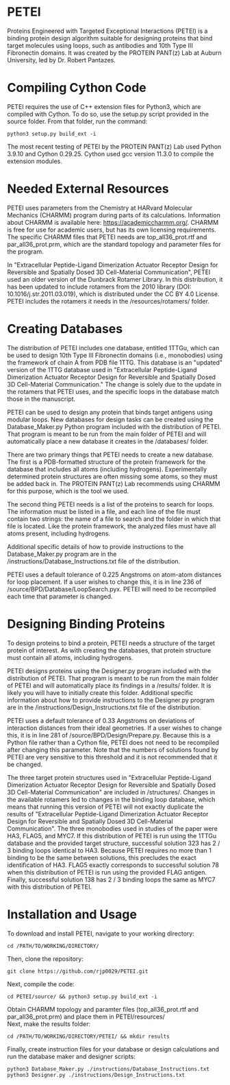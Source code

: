 # PETEI
Proteins Engineered with Targeted Exceptional Interactions (PETEI) is a binding protein design algorithm suitable for designing proteins that bind target molecules using loops, such as antibodies and 10th Type III Fibronectin domains. It was created by the PROTEIN PANT(z) Lab at Auburn University, led by Dr. Robert Pantazes.

# Compiling Cython Code
PETEI requires the use of C++ extension files for Python3, which are compiled with Cython. To do so, use the setup.py script provided in the source folder. From that folder, run the command:
```
python3 setup.py build_ext -i
```
The most recent testing of PETEI by the PROTEIN PANT(z) Lab used Python 3.9.10 and Cython 0.29.25. Cython used gcc version 11.3.0 to compile the extension modules.

# Needed External Resources
PETEI uses parameters from the Chemistry at HARvard Molecular Mechanics (CHARMM) program during parts of its calculations. Information about CHARMM is available here: https://academiccharmm.org/. CHARMM is free for use for academic users, but has its own licensing requirements.
The specific CHARMM files that PETEI needs are top_all36_prot.rtf and par_all36_prot.prm, which are the standard topology and parameter files for the program.

In "Extracellular Peptide-Ligand Dimerization Actuator Receptor Design for Reversible and Spatially Dosed 3D Cell-Material Communication", PETEI used an older version of the Dunbrack Rotamer Library. In this distribution, it has been updated to include rotamers from the 2010 library (DOI: 10.1016/j.str.2011.03.019), which is distributed under the CC BY 4.0 License. PETEI includes the rotamers it needs in the /resources/rotamers/ folder.

# Creating Databases
The distribution of PETEI includes one database, entitled 1TTGu, which can be used to design 10th Type III Fibronectin domains (i.e., monobodies) using the framework of chain A from PDB file 1TTG. This database is an "updated" version of the 1TTG database used in "Extracellular Peptide-Ligand Dimerization Actuator Receptor Design for Reversible and Spatially Dosed 3D Cell-Material Communication." The change is solely due to the update in the rotamers that PETEI uses, and the specific loops in the database match those in the manuscript.

PETEI can be used to design any protein that binds target antigens using modular loops. New databases for design tasks can be created using the Database_Maker.py Python program included with the distribution of PETEI. That program is meant to be run from the main folder of PETEI and will automatically place a new database it creates in the /databases/ folder.

There are two primary things that PETEI needs to create a new database. The first is a PDB-formatted structure of the protein framework for the database that includes all atoms (including hydrogens). Experimentally determined protein structures are often missing some atoms, so they must be added back in. The PROTEIN PANT(z) Lab recommends using CHARMM for this purpose, which is the tool we used.

The second thing PETEI needs is a list of the proteins to search for loops. The information must be listed in a file, and each line of the file must contain two strings: the name of a file to search and the folder in which that file is located. Like the protein framework, the analyzed files must have all atoms present, including hydrogens. 

Additional specific details of how to provide instructions to the Database_Maker.py program are in the /instructions/Database_Instructions.txt file of the distribution.

PETEI uses a default tolerance of 0.225 Angstroms on atom-atom distances for loop placement. If a user wishes to change this, it is in line 236 of /source/BPD/Database/LoopSearch.pyx. PETEI will need to be recompiled each time that parameter is changed.

# Designing Binding Proteins
To design proteins to bind a protein, PETEI needs a structure of the target protein of interest. As with creating the databases, that protein structure must contain all atoms, including hydrogens. 

PETEI designs proteins using the Designer.py program included with the distribution of PETEI. That program is meant to be run from the main folder of PETEI and will automatically place its findings in a /results/ folder. It is likely you will have to initially create this folder. Additional specific information about how to provide instructions to the Designer.py program are in the /instructions/Design_Instructions.txt file of the distribution.

PETEI uses a default tolerance of 0.33 Angstroms on deviations of interaction distances from their ideal geometries. If a user wishes to change this, it is in line 281 of /source/BPD/Design/Prepare.py. Because this is a Python file rather than a Cython file, PETEI does not need to be recompiled after changing this parameter. Note that the numbers of solutions found by PETEI are very sensitive to this threshold and it is not recommended that it be changed.

The three target protein structures used in "Extracellular Peptide-Ligand Dimerization Actuator Receptor Design for Reversible and Spatially Dosed 3D Cell-Material Communication" are included in /structures/. Changes in the available rotamers led to changes in the binding loop database, which means that running this version of PETEI will not exactly duplicate the results of "Extracellular Peptide-Ligand Dimerization Actuator Receptor Design for Reversible and Spatially Dosed 3D Cell-Material Communication". The three monobodies used in studies of the paper were HA3, FLAG5, and MYC7. If this distribution of PETEI is run using the 1TTGu database and the provided target structure, successful solution 323 has 2 / 3 binding loops identical to HA3. Because PETEI requires no more than 1 binding to be the same between solutions, this precludes the exact identification of HA3. FLAG5 exactly corresponds to successful solution 78 when this distribution of PETEI is run using the provided FLAG antigen. Finally, successful solution 138 has 2 / 3 binding loops the same as MYC7 with this distribution of PETEI. 

# Installation and Usage
To download and install PETEI, navigate to your working directory:
```
cd /PATH/TO/WORKING/DIRECTORY/
```
Then, clone the repository: 
```
git clone https://github.com/rjp0029/PETEI.git
```
Next, compile the code:
``` 
cd PETEI/source/ && python3 setup.py build_ext -i
```
Obtain CHARMM topology and paramter files (top_all36_prot.rtf and par_all36_prot.prm) and place them in PETEI/resources/\
Next, make the results folder:
```
cd /PATH/TO/WORKING/DIRECTORY/PETEI/ && mkdir results
```
Finally, create instruction files for your database or design calculations and run the database maker and designer scripts:
```
python3 Database_Maker.py ./instructions/Database_Instructions.txt
python3 Designer.py ./instructions/Design_Instructions.txt
```
